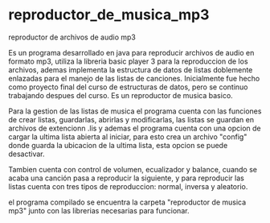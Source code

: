 # reproductor_de_musica_mp3
reproductor de archivos de audio mp3

Es un programa desarrollado en java para reproducir archivos de audio en formato mp3, 
utiliza la libreria basic player 3 para la reproduccion de los archivos, ademas implementa
la estructura de datos de listas doblemente enlazadas para el manejo de las listas de
canciones. Inicialmente fue hecho como proyecto final del curso de estructuras de datos,
pero se continuo trabajando despues del curso. Es un reproductor de musica basico.

Para la gestion de las listas de musica el programa cuenta con las funciones de crear 
listas, guardarlas, abrirlas y modificarlas, las listas se guardan en archivos de 
extencionn .lis y ademas el programa cuenta con una opcion de cargar la ultima lista 
abierta al iniciar, para esto crea un archivo "config" donde guarda la ubicacion de 
la ultima lista, esta opcion se puede desactivar.

Tambien cuenta con control de volumen, ecualizador y balance, cuando se acaba una canción
pasa a reproducir la siguiente, y para reproducir las listas cuenta con tres tipos de
reproduccion: normal, inversa y aleatorio.

el programa compilado se encuentra la carpeta "reproductor de musica mp3" junto con las 
librerias necesarias para funcionar.
